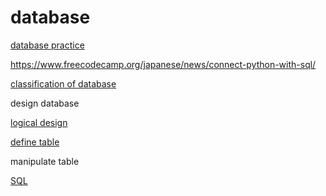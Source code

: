 # database

[database practice](database%202f1feadf766d4355be5062f96d0265c1/database%20practice%203d4a6ced6cfe452c81609da4d1f983e2.md)

https://www.freecodecamp.org/japanese/news/connect-python-with-sql/

[classification of database](database%202f1feadf766d4355be5062f96d0265c1/classification%20of%20database%204acb6c6e190a4ced84b67a51b91405b6.md)

design database

[logical design](database%202f1feadf766d4355be5062f96d0265c1/logical%20design%201fb1897c820843abb58518cde873c777.md)

[define table ](database%202f1feadf766d4355be5062f96d0265c1/define%20table%20b7265d47b63e4808859df8bc8a3c756c.md)

manipulate table 

[SQL](database%202f1feadf766d4355be5062f96d0265c1/SQL%20de51394e9a714cb5b64db0b4f3ca8ab9.md)